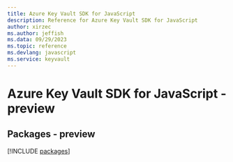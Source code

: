 ```yaml
---
title: Azure Key Vault SDK for JavaScript
description: Reference for Azure Key Vault SDK for JavaScript
author: xirzec
ms.author: jeffish
ms.data: 09/29/2023
ms.topic: reference
ms.devlang: javascript
ms.service: keyvault
---
```

# Azure Key Vault SDK for JavaScript - preview
## Packages - preview
[!INCLUDE [packages](key-vault-index.md)]